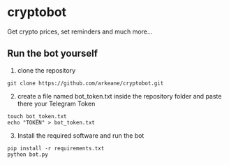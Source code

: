 # cryptobot
Get crypto prices, set reminders and much more...

## Run the bot yourself
1) clone the repository
```
git clone https://github.com/arkeane/cryptobot.git 
```

2) create a file named bot_token.txt inside the repository folder and paste there your Telegram Token
```
touch bot_token.txt
echo "TOKEN" > bot_token.txt
````

3) Install the required software and run the bot
```
pip install -r requirements.txt
python bot.py
```

